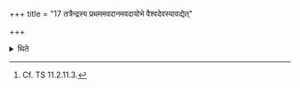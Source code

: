 +++
title = "17 तत्रैन्द्रस्य प्रथममवदानमवदायोभे वैश्वदेवस्यावद्येत्"

+++

<details><summary>थिते</summary>

17. There having cut first a portion of the sacrificial bread ura (the Adhvaryu) should cut two (portions) of (the sacrificial bread) for Viśvedevas, then (one should take) the remaining (from the sacrifical bread) for Indra afterwards.[^1]   

[^1]: Cf. TS 11.2.11.3.  
</details>

